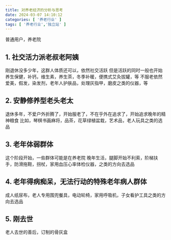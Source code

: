 ```yaml
---
title: 对养老经济的分析与思考
date: 2024-03-07 14:10:12
categories: [ '养老行业' ]
tags: [ '养老行业','独立站' ]
---
```


普通用户，养老院

## 1. 社交活力派老叔老阿姨
刚退休没多少年，这群人体质还可以，依然社交活跃
但是活跃的同时一般也开始养生保健，补钙，维生素，养生茶，冬季补暖，便携式艾灸拔罐，等
不服老依然爱美，假发，染发剂，老年人护肤品，处理灰指甲，磨皮之类的仪器，等

## 2. 安静修养型老头老太
退休多年，不爱户外折腾了，开始服老了，不在乎外在追求了，开始追求晚年的精神粮食
比如，琴棋书画麻将，品茶，花草绿植盆栽，艺术品，老人玩具之类的选品

## 3. 老年体弱群体
这个阶段开始，一些群体可能是在养老院
晚年生活，腿脚开始不利索，阶梯扶手，防滑拖鞋，拐杖，家用血压心率体检仪器，之类的方向去选品

## 4. 老年得病痴呆，无法行动的特殊老年病人群体
成人纸尿布，老人专用围兜餐具，电动轮椅，家用呼吸机，子女看护工具之类的方向去选品

## 5. 刚去世
老人去世的善后，订制的骨灰盒